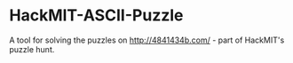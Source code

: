 HackMIT-ASCII-Puzzle
====================

A tool for solving the puzzles on http://4841434b.com/ - part of HackMIT's puzzle hunt.

